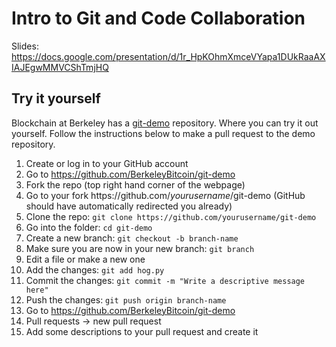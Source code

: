 # Intro to Git and Code Collaboration

Slides: https://docs.google.com/presentation/d/1r_HpKOhmXmceVYapa1DUkRaaAXIAJEgwMMVCShTmjHQ

## Try it yourself
Blockchain at Berkeley has a [git-demo](https://github.com/BerkeleyBitcoin/git-demo) repository. Where you can try it out yourself. Follow the instructions below to make a pull request to the demo repository.

1. Create or log in to your GitHub account
2. Go to https://github.com/BerkeleyBitcoin/git-demo
3. Fork the repo (top right hand corner of the webpage)
4. Go to your fork https:/<em></em>/<i></i>github.com/<em>yourusername</em>/git-demo (GitHub should have automatically redirected you already)
5. Clone the repo: `git clone https://github.com/yourusername/git-demo`
6. Go into the folder: `cd git-demo`
7. Create a new branch: `git checkout -b branch-name`
8. Make sure you are now in your new branch: `git branch`
9. Edit a file or make a new one
10. Add the changes: `git add hog.py`
11. Commit the changes: `git commit -m "Write a descriptive message here"`
12. Push the changes: `git push origin branch-name`
13. Go to https://github.com/BerkeleyBitcoin/git-demo
14. Pull requests -> new pull request
15. Add some descriptions to your pull request and create it

